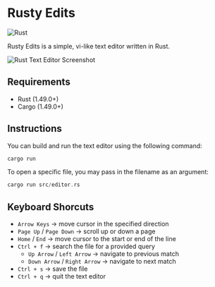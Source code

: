 # Rusty Edits

![Rust](https://github.com/fosdickio/rust-text-editor/workflows/Rust/badge.svg)

Rusty Edits is a simple, vi-like text editor written in Rust.

![Rust Text Editor Screenshot](doc/screenshot.png)

## Requirements
- Rust (1.49.0+)
- Cargo (1.49.0+)

## Instructions
You can build and run the text editor using the following command:
```rust
cargo run
```

To open a specific file, you may pass in the filename as an argument:
```rust
cargo run src/editor.rs
```

## Keyboard Shorcuts
- `Arrow Keys` &rarr; move cursor in the specified direction
- `Page Up` / `Page Down` &rarr; scroll up or down a page
- `Home` / `End` &rarr; move cursor to the start or end of the line
- `Ctrl + f` &rarr; search the file for a provided query
  - `Up Arrow` / `Left Arrow` &rarr; navigate to previous match
  - `Down Arrow` / `Right Arrow` &rarr; navigate to next match
- `Ctrl + s` &rarr; save the file
- `Ctrl + q` &rarr; quit the text editor

